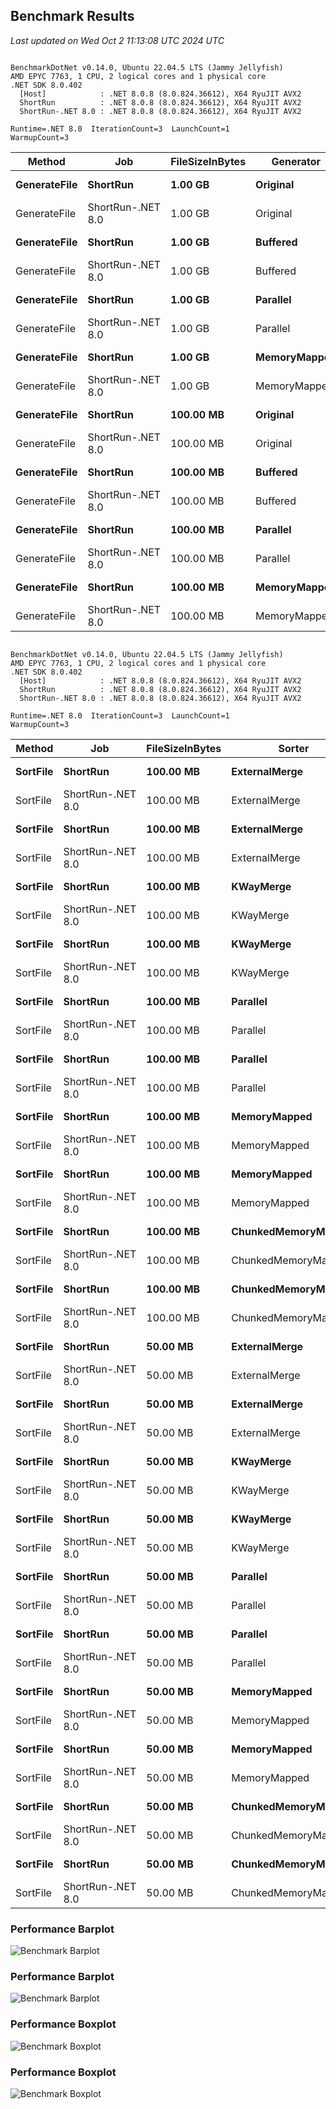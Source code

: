 <!-- BENCHMARK RESULTS START -->

## Benchmark Results

*Last updated on Wed Oct  2 11:13:08 UTC 2024 UTC*

```

BenchmarkDotNet v0.14.0, Ubuntu 22.04.5 LTS (Jammy Jellyfish)
AMD EPYC 7763, 1 CPU, 2 logical cores and 1 physical core
.NET SDK 8.0.402
  [Host]            : .NET 8.0.8 (8.0.824.36612), X64 RyuJIT AVX2
  ShortRun          : .NET 8.0.8 (8.0.824.36612), X64 RyuJIT AVX2
  ShortRun-.NET 8.0 : .NET 8.0.8 (8.0.824.36612), X64 RyuJIT AVX2

Runtime=.NET 8.0  IterationCount=3  LaunchCount=1  
WarmupCount=3  

```
| Method       | Job               | FileSizeInBytes | Generator    | Mean      | Error     | StdDev   | StdErr   | Min       | Q1        | Median    | Q3        | Max       | Op/s   | Rank | Gen0        | Gen1        | Gen2        | Allocated  |
|------------- |------------------ |---------------- |------------- |----------:|----------:|---------:|---------:|----------:|----------:|----------:|----------:|----------:|-------:|-----:|------------:|------------:|------------:|-----------:|
| **GenerateFile** | **ShortRun**          | **1.00 GB**         | **Original**     |  **8.4315 s** | **17.0948 s** | **0.9370 s** | **0.5410 s** |  **7.4036 s** |  **8.0282 s** |  **8.6528 s** |  **8.9454 s** |  **9.2380 s** | **0.1186** |    **3** |  **75000.0000** |           **-** |           **-** | **5992.15 MB** |
| GenerateFile | ShortRun-.NET 8.0 | 1.00 GB         | Original     |  8.8990 s | 13.7195 s | 0.7520 s | 0.4342 s |  8.0484 s |  8.6107 s |  9.1729 s |  9.3243 s |  9.4757 s | 0.1124 |    3 |  75000.0000 |           - |           - | 5992.33 MB |
| **GenerateFile** | **ShortRun**          | **1.00 GB**         | **Buffered**     |  **7.4304 s** | **15.3526 s** | **0.8415 s** | **0.4859 s** |  **6.9117 s** |  **6.9449 s** |  **6.9781 s** |  **7.6897 s** |  **8.4013 s** | **0.1346** |    **3** | **667000.0000** | **629000.0000** | **629000.0000** | **5125.73 MB** |
| GenerateFile | ShortRun-.NET 8.0 | 1.00 GB         | Buffered     |  8.1789 s | 23.6069 s | 1.2940 s | 0.7471 s |  6.6973 s |  7.7249 s |  8.7526 s |  8.9197 s |  9.0868 s | 0.1223 |    3 | 668000.0000 | 630000.0000 | 630000.0000 | 5125.42 MB |
| **GenerateFile** | **ShortRun**          | **1.00 GB**         | **Parallel**     |  **5.7925 s** |  **0.0830 s** | **0.0046 s** | **0.0026 s** |  **5.7872 s** |  **5.7911 s** |  **5.7949 s** |  **5.7951 s** |  **5.7953 s** | **0.1726** |    **3** |   **5000.0000** |   **5000.0000** |   **5000.0000** | **4099.99 MB** |
| GenerateFile | ShortRun-.NET 8.0 | 1.00 GB         | Parallel     |  5.6746 s |  1.3926 s | 0.0763 s | 0.0441 s |  5.5927 s |  5.6400 s |  5.6872 s |  5.7155 s |  5.7438 s | 0.1762 |    3 |   5000.0000 |   5000.0000 |   5000.0000 | 4100.05 MB |
| **GenerateFile** | **ShortRun**          | **1.00 GB**         | **MemoryMapped** |  **9.9895 s** |  **0.6748 s** | **0.0370 s** | **0.0214 s** |  **9.9567 s** |  **9.9694 s** |  **9.9822 s** | **10.0059 s** | **10.0296 s** | **0.1001** |    **3** | **101000.0000** |           **-** |           **-** | **8115.43 MB** |
| GenerateFile | ShortRun-.NET 8.0 | 1.00 GB         | MemoryMapped | 10.2270 s |  2.1033 s | 0.1153 s | 0.0666 s | 10.0949 s | 10.1866 s | 10.2783 s | 10.2930 s | 10.3077 s | 0.0978 |    3 | 101000.0000 |           - |           - | 8115.31 MB |
| **GenerateFile** | **ShortRun**          | **100.00 MB**       | **Original**     |  **0.8404 s** |  **0.6152 s** | **0.0337 s** | **0.0195 s** |  **0.8031 s** |  **0.8262 s** |  **0.8493 s** |  **0.8590 s** |  **0.8688 s** | **1.1899** |    **2** |   **7000.0000** |           **-** |           **-** |   **585.5 MB** |
| GenerateFile | ShortRun-.NET 8.0 | 100.00 MB       | Original     |  0.8247 s |  0.3404 s | 0.0187 s | 0.0108 s |  0.8118 s |  0.8140 s |  0.8163 s |  0.8312 s |  0.8461 s | 1.2125 |    2 |   7000.0000 |           - |           - |  585.49 MB |
| **GenerateFile** | **ShortRun**          | **100.00 MB**       | **Buffered**     |  **0.7639 s** |  **0.7248 s** | **0.0397 s** | **0.0229 s** |  **0.7201 s** |  **0.7470 s** |  **0.7739 s** |  **0.7858 s** |  **0.7976 s** | **1.3091** |    **2** |  **63000.0000** |  **60000.0000** |  **60000.0000** |  **502.72 MB** |
| GenerateFile | ShortRun-.NET 8.0 | 100.00 MB       | Buffered     |  0.7444 s |  0.9688 s | 0.0531 s | 0.0307 s |  0.6888 s |  0.7193 s |  0.7499 s |  0.7722 s |  0.7945 s | 1.3434 |    2 |  64000.0000 |  61000.0000 |  61000.0000 |  502.77 MB |
| **GenerateFile** | **ShortRun**          | **100.00 MB**       | **Parallel**     |  **0.5480 s** |  **0.1070 s** | **0.0059 s** | **0.0034 s** |  **0.5414 s** |  **0.5458 s** |  **0.5502 s** |  **0.5514 s** |  **0.5525 s** | **1.8247** |    **1** |   **1000.0000** |   **1000.0000** |   **1000.0000** |  **440.75 MB** |
| GenerateFile | ShortRun-.NET 8.0 | 100.00 MB       | Parallel     |  0.5447 s |  0.0614 s | 0.0034 s | 0.0019 s |  0.5424 s |  0.5427 s |  0.5430 s |  0.5458 s |  0.5485 s | 1.8360 |    1 |   2000.0000 |   2000.0000 |   2000.0000 |  440.76 MB |
| **GenerateFile** | **ShortRun**          | **100.00 MB**       | **MemoryMapped** |  **0.8951 s** |  **0.0402 s** | **0.0022 s** | **0.0013 s** |  **0.8933 s** |  **0.8939 s** |  **0.8944 s** |  **0.8960 s** |  **0.8976 s** | **1.1172** |    **2** |   **9000.0000** |           **-** |           **-** |  **792.44 MB** |
| GenerateFile | ShortRun-.NET 8.0 | 100.00 MB       | MemoryMapped |  0.9003 s |  0.2312 s | 0.0127 s | 0.0073 s |  0.8888 s |  0.8935 s |  0.8983 s |  0.9061 s |  0.9139 s | 1.1107 |    2 |   9000.0000 |           - |           - |   792.5 MB |
```

BenchmarkDotNet v0.14.0, Ubuntu 22.04.5 LTS (Jammy Jellyfish)
AMD EPYC 7763, 1 CPU, 2 logical cores and 1 physical core
.NET SDK 8.0.402
  [Host]            : .NET 8.0.8 (8.0.824.36612), X64 RyuJIT AVX2
  ShortRun          : .NET 8.0.8 (8.0.824.36612), X64 RyuJIT AVX2
  ShortRun-.NET 8.0 : .NET 8.0.8 (8.0.824.36612), X64 RyuJIT AVX2

Runtime=.NET 8.0  IterationCount=3  LaunchCount=1  
WarmupCount=3  

```
| Method   | Job               | FileSizeInBytes | Sorter              | MemorySorter | Mean     | Error   | StdDev   | StdErr   | Min      | Q1       | Median   | Q3       | Max      | Op/s   | Rank | Gen0        | Gen1       | Gen2      | Allocated   |
|--------- |------------------ |---------------- |-------------------- |------------- |---------:|--------:|---------:|---------:|---------:|---------:|---------:|---------:|---------:|-------:|-----:|------------:|-----------:|----------:|------------:|
| **SortFile** | **ShortRun**          | **100.00 MB**       | **ExternalMerge**       | **Default**      | **18.522 s** | **4.414 s** | **0.2419 s** | **0.1397 s** | **18.376 s** | **18.383 s** | **18.389 s** | **18.595 s** | **18.801 s** | **0.0540** |    **2** | **255000.0000** | **12000.0000** | **3000.0000** | **20200.57 MB** |
| SortFile | ShortRun-.NET 8.0 | 100.00 MB       | ExternalMerge       | Default      | 18.352 s | 2.926 s | 0.1604 s | 0.0926 s | 18.180 s | 18.280 s | 18.380 s | 18.439 s | 18.497 s | 0.0545 |    2 | 252000.0000 | 12000.0000 | 3000.0000 | 19962.78 MB |
| **SortFile** | **ShortRun**          | **100.00 MB**       | **ExternalMerge**       | **Quick**        | **20.588 s** | **5.089 s** | **0.2790 s** | **0.1611 s** | **20.267 s** | **20.498 s** | **20.730 s** | **20.749 s** | **20.768 s** | **0.0486** |    **2** | **273000.0000** | **12000.0000** | **3000.0000** |  **21685.4 MB** |
| SortFile | ShortRun-.NET 8.0 | 100.00 MB       | ExternalMerge       | Quick        | 20.522 s | 2.909 s | 0.1594 s | 0.0920 s | 20.357 s | 20.445 s | 20.532 s | 20.604 s | 20.676 s | 0.0487 |    2 | 275000.0000 | 12000.0000 | 3000.0000 | 21836.26 MB |
| **SortFile** | **ShortRun**          | **100.00 MB**       | **KWayMerge**           | **Default**      | **19.206 s** | **3.793 s** | **0.2079 s** | **0.1200 s** | **18.972 s** | **19.125 s** | **19.278 s** | **19.324 s** | **19.369 s** | **0.0521** |    **2** | **255000.0000** | **12000.0000** | **3000.0000** | **20221.99 MB** |
| SortFile | ShortRun-.NET 8.0 | 100.00 MB       | KWayMerge           | Default      | 18.901 s | 5.860 s | 0.3212 s | 0.1854 s | 18.530 s | 18.798 s | 19.065 s | 19.086 s | 19.106 s | 0.0529 |    2 | 252000.0000 | 12000.0000 | 3000.0000 | 20016.33 MB |
| **SortFile** | **ShortRun**          | **100.00 MB**       | **KWayMerge**           | **Quick**        | **20.453 s** | **5.987 s** | **0.3282 s** | **0.1895 s** | **20.236 s** | **20.264 s** | **20.291 s** | **20.561 s** | **20.830 s** | **0.0489** |    **2** | **280000.0000** | **12000.0000** | **3000.0000** | **22228.91 MB** |
| SortFile | ShortRun-.NET 8.0 | 100.00 MB       | KWayMerge           | Quick        | 21.513 s | 3.558 s | 0.1950 s | 0.1126 s | 21.312 s | 21.418 s | 21.524 s | 21.613 s | 21.702 s | 0.0465 |    2 | 285000.0000 | 12000.0000 | 3000.0000 | 22636.41 MB |
| **SortFile** | **ShortRun**          | **100.00 MB**       | **Parallel**            | **Default**      | **19.166 s** | **4.313 s** | **0.2364 s** | **0.1365 s** | **18.938 s** | **19.044 s** | **19.150 s** | **19.280 s** | **19.410 s** | **0.0522** |    **2** | **256000.0000** | **12000.0000** | **3000.0000** | **20368.78 MB** |
| SortFile | ShortRun-.NET 8.0 | 100.00 MB       | Parallel            | Default      | 18.588 s | 2.506 s | 0.1373 s | 0.0793 s | 18.496 s | 18.509 s | 18.523 s | 18.634 s | 18.746 s | 0.0538 |    2 | 253000.0000 | 12000.0000 | 3000.0000 | 20123.62 MB |
| **SortFile** | **ShortRun**          | **100.00 MB**       | **Parallel**            | **Quick**        | **20.367 s** | **7.131 s** | **0.3909 s** | **0.2257 s** | **20.088 s** | **20.144 s** | **20.200 s** | **20.507 s** | **20.814 s** | **0.0491** |    **2** | **273000.0000** | **12000.0000** | **3000.0000** | **21734.95 MB** |
| SortFile | ShortRun-.NET 8.0 | 100.00 MB       | Parallel            | Quick        | 20.117 s | 6.726 s | 0.3687 s | 0.2129 s | 19.736 s | 19.939 s | 20.142 s | 20.307 s | 20.473 s | 0.0497 |    2 | 287000.0000 | 12000.0000 | 3000.0000 | 22813.88 MB |
| **SortFile** | **ShortRun**          | **100.00 MB**       | **MemoryMapped**        | **Default**      | **17.576 s** | **4.121 s** | **0.2259 s** | **0.1304 s** | **17.406 s** | **17.448 s** | **17.489 s** | **17.661 s** | **17.832 s** | **0.0569** |    **2** | **240000.0000** | **21000.0000** | **5000.0000** | **18954.73 MB** |
| SortFile | ShortRun-.NET 8.0 | 100.00 MB       | MemoryMapped        | Default      | 17.448 s | 5.315 s | 0.2913 s | 0.1682 s | 17.268 s | 17.280 s | 17.292 s | 17.538 s | 17.784 s | 0.0573 |    2 | 244000.0000 | 21000.0000 | 5000.0000 | 19211.54 MB |
| **SortFile** | **ShortRun**          | **100.00 MB**       | **MemoryMapped**        | **Quick**        | **18.632 s** | **4.468 s** | **0.2449 s** | **0.1414 s** | **18.436 s** | **18.495 s** | **18.554 s** | **18.731 s** | **18.907 s** | **0.0537** |    **2** | **258000.0000** | **19000.0000** | **3000.0000** | **20490.44 MB** |
| SortFile | ShortRun-.NET 8.0 | 100.00 MB       | MemoryMapped        | Quick        | 19.171 s | 3.488 s | 0.1912 s | 0.1104 s | 19.029 s | 19.062 s | 19.096 s | 19.242 s | 19.388 s | 0.0522 |    2 | 271000.0000 | 21000.0000 | 5000.0000 | 21428.68 MB |
| **SortFile** | **ShortRun**          | **100.00 MB**       | **ChunkedMemoryMapped** | **Default**      | **20.517 s** | **5.482 s** | **0.3005 s** | **0.1735 s** | **20.277 s** | **20.349 s** | **20.421 s** | **20.638 s** | **20.854 s** | **0.0487** |    **2** | **246000.0000** |  **8000.0000** | **2000.0000** | **19614.24 MB** |
| SortFile | ShortRun-.NET 8.0 | 100.00 MB       | ChunkedMemoryMapped | Default      | 20.798 s | 3.265 s | 0.1790 s | 0.1033 s | 20.670 s | 20.696 s | 20.721 s | 20.862 s | 21.002 s | 0.0481 |    2 | 247000.0000 |  8000.0000 | 2000.0000 | 19703.69 MB |
| **SortFile** | **ShortRun**          | **100.00 MB**       | **ChunkedMemoryMapped** | **Quick**        | **21.486 s** | **4.487 s** | **0.2459 s** | **0.1420 s** | **21.209 s** | **21.389 s** | **21.570 s** | **21.625 s** | **21.679 s** | **0.0465** |    **2** | **278000.0000** | **11000.0000** | **4000.0000** | **21947.62 MB** |
| SortFile | ShortRun-.NET 8.0 | 100.00 MB       | ChunkedMemoryMapped | Quick        | 22.437 s | 4.565 s | 0.2502 s | 0.1445 s | 22.227 s | 22.299 s | 22.371 s | 22.542 s | 22.714 s | 0.0446 |    2 | 272000.0000 |  9000.0000 | 2000.0000 | 21680.02 MB |
| **SortFile** | **ShortRun**          | **50.00 MB**        | **ExternalMerge**       | **Default**      |  **8.592 s** | **1.188 s** | **0.0651 s** | **0.0376 s** |  **8.519 s** |  **8.566 s** |  **8.614 s** |  **8.628 s** |  **8.643 s** | **0.1164** |    **1** | **123000.0000** |  **7000.0000** | **2000.0000** |  **9749.61 MB** |
| SortFile | ShortRun-.NET 8.0 | 50.00 MB        | ExternalMerge       | Default      |  8.760 s | 3.811 s | 0.2089 s | 0.1206 s |  8.591 s |  8.643 s |  8.696 s |  8.845 s |  8.994 s | 0.1142 |    1 | 122000.0000 |  7000.0000 | 2000.0000 |  9647.22 MB |
| **SortFile** | **ShortRun**          | **50.00 MB**        | **ExternalMerge**       | **Quick**        |  **9.646 s** | **8.006 s** | **0.4388 s** | **0.2534 s** |  **9.351 s** |  **9.394 s** |  **9.437 s** |  **9.793 s** | **10.150 s** | **0.1037** |    **1** | **133000.0000** |  **7000.0000** | **2000.0000** | **10572.23 MB** |
| SortFile | ShortRun-.NET 8.0 | 50.00 MB        | ExternalMerge       | Quick        |  9.414 s | 1.506 s | 0.0825 s | 0.0477 s |  9.321 s |  9.382 s |  9.443 s |  9.461 s |  9.479 s | 0.1062 |    1 | 136000.0000 |  7000.0000 | 2000.0000 | 10812.75 MB |
| **SortFile** | **ShortRun**          | **50.00 MB**        | **KWayMerge**           | **Default**      |  **8.680 s** | **1.575 s** | **0.0863 s** | **0.0498 s** |  **8.614 s** |  **8.631 s** |  **8.648 s** |  **8.713 s** |  **8.778 s** | **0.1152** |    **1** | **121000.0000** |  **7000.0000** | **2000.0000** |  **9580.81 MB** |
| SortFile | ShortRun-.NET 8.0 | 50.00 MB        | KWayMerge           | Default      |  8.840 s | 2.999 s | 0.1644 s | 0.0949 s |  8.666 s |  8.764 s |  8.861 s |  8.927 s |  8.993 s | 0.1131 |    1 | 123000.0000 |  7000.0000 | 2000.0000 |  9784.36 MB |
| **SortFile** | **ShortRun**          | **50.00 MB**        | **KWayMerge**           | **Quick**        |  **9.759 s** | **6.967 s** | **0.3819 s** | **0.2205 s** |  **9.320 s** |  **9.630 s** |  **9.940 s** |  **9.978 s** | **10.016 s** | **0.1025** |    **1** | **132000.0000** |  **7000.0000** | **2000.0000** | **10460.61 MB** |
| SortFile | ShortRun-.NET 8.0 | 50.00 MB        | KWayMerge           | Quick        |  9.546 s | 3.816 s | 0.2092 s | 0.1208 s |  9.414 s |  9.426 s |  9.438 s |  9.613 s |  9.787 s | 0.1048 |    1 | 133000.0000 |  7000.0000 | 2000.0000 | 10580.01 MB |
| **SortFile** | **ShortRun**          | **50.00 MB**        | **Parallel**            | **Default**      |  **8.683 s** | **3.067 s** | **0.1681 s** | **0.0971 s** |  **8.538 s** |  **8.591 s** |  **8.645 s** |  **8.756 s** |  **8.867 s** | **0.1152** |    **1** | **122000.0000** |  **7000.0000** | **2000.0000** |  **9675.78 MB** |
| SortFile | ShortRun-.NET 8.0 | 50.00 MB        | Parallel            | Default      |  8.912 s | 2.409 s | 0.1321 s | 0.0762 s |  8.763 s |  8.859 s |  8.955 s |  8.986 s |  9.016 s | 0.1122 |    1 | 123000.0000 |  7000.0000 | 2000.0000 |  9788.67 MB |
| **SortFile** | **ShortRun**          | **50.00 MB**        | **Parallel**            | **Quick**        |  **9.518 s** | **2.469 s** | **0.1353 s** | **0.0781 s** |  **9.376 s** |  **9.454 s** |  **9.533 s** |  **9.589 s** |  **9.645 s** | **0.1051** |    **1** | **135000.0000** |  **7000.0000** | **2000.0000** | **10731.71 MB** |
| SortFile | ShortRun-.NET 8.0 | 50.00 MB        | Parallel            | Quick        |  9.625 s | 2.920 s | 0.1601 s | 0.0924 s |  9.443 s |  9.564 s |  9.686 s |  9.716 s |  9.745 s | 0.1039 |    1 | 133000.0000 |  7000.0000 | 2000.0000 | 10569.12 MB |
| **SortFile** | **ShortRun**          | **50.00 MB**        | **MemoryMapped**        | **Default**      |  **8.203 s** | **2.634 s** | **0.1444 s** | **0.0833 s** |  **8.039 s** |  **8.149 s** |  **8.258 s** |  **8.285 s** |  **8.312 s** | **0.1219** |    **1** | **116000.0000** | **12000.0000** | **4000.0000** |  **9103.42 MB** |
| SortFile | ShortRun-.NET 8.0 | 50.00 MB        | MemoryMapped        | Default      |  8.153 s | 2.867 s | 0.1571 s | 0.0907 s |  8.012 s |  8.069 s |  8.126 s |  8.224 s |  8.322 s | 0.1226 |    1 | 118000.0000 | 12000.0000 | 4000.0000 |  9199.97 MB |
| **SortFile** | **ShortRun**          | **50.00 MB**        | **MemoryMapped**        | **Quick**        |  **9.090 s** | **2.690 s** | **0.1474 s** | **0.0851 s** |  **8.921 s** |  **9.039 s** |  **9.157 s** |  **9.174 s** |  **9.192 s** | **0.1100** |    **1** | **126000.0000** | **12000.0000** | **4000.0000** |  **9874.31 MB** |
| SortFile | ShortRun-.NET 8.0 | 50.00 MB        | MemoryMapped        | Quick        |  8.738 s | 2.192 s | 0.1201 s | 0.0694 s |  8.613 s |  8.680 s |  8.746 s |  8.800 s |  8.853 s | 0.1144 |    1 | 128000.0000 | 11000.0000 | 3000.0000 | 10105.52 MB |
| **SortFile** | **ShortRun**          | **50.00 MB**        | **ChunkedMemoryMapped** | **Default**      |  **7.212 s** | **4.314 s** | **0.2365 s** | **0.1365 s** |  **7.009 s** |  **7.082 s** |  **7.155 s** |  **7.313 s** |  **7.471 s** | **0.1387** |    **1** | **111000.0000** |  **6000.0000** | **3000.0000** |  **8685.91 MB** |
| SortFile | ShortRun-.NET 8.0 | 50.00 MB        | ChunkedMemoryMapped | Default      |  7.080 s | 2.616 s | 0.1434 s | 0.0828 s |  6.945 s |  7.005 s |  7.066 s |  7.148 s |  7.230 s | 0.1412 |    1 | 112000.0000 |  6000.0000 | 3000.0000 |  8813.29 MB |
| **SortFile** | **ShortRun**          | **50.00 MB**        | **ChunkedMemoryMapped** | **Quick**        |  **7.967 s** | **3.809 s** | **0.2088 s** | **0.1205 s** |  **7.737 s** |  **7.878 s** |  **8.020 s** |  **8.082 s** |  **8.144 s** | **0.1255** |    **1** | **119000.0000** |  **5000.0000** | **2000.0000** |   **9395.1 MB** |
| SortFile | ShortRun-.NET 8.0 | 50.00 MB        | ChunkedMemoryMapped | Quick        |  7.981 s | 1.313 s | 0.0720 s | 0.0416 s |  7.917 s |  7.942 s |  7.966 s |  8.012 s |  8.059 s | 0.1253 |    1 | 125000.0000 |  6000.0000 | 3000.0000 |     9783 MB |
### Performance Barplot
![Benchmark Barplot](.docs/data/FileAlgorithms.Benchmark.Benchmark.FileGeneratorBenchmark-barplot.png)

### Performance Barplot
![Benchmark Barplot](.docs/data/FileAlgorithms.Benchmark.Benchmark.FileSorterBenchmark-barplot.png)

### Performance Boxplot
![Benchmark Boxplot](.docs/data/FileAlgorithms.Benchmark.Benchmark.FileGeneratorBenchmark-boxplot.png)

### Performance Boxplot
![Benchmark Boxplot](.docs/data/FileAlgorithms.Benchmark.Benchmark.FileSorterBenchmark-boxplot.png)

<!-- BENCHMARK RESULTS END -->
